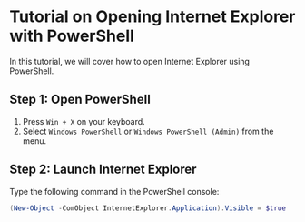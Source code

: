 # Tutorial on Opening Internet Explorer with PowerShell

In this tutorial, we will cover how to open Internet Explorer using PowerShell.

## Step 1: Open PowerShell

1. Press `Win + X` on your keyboard.
2. Select `Windows PowerShell` or `Windows PowerShell (Admin)` from the menu.

## Step 2: Launch Internet Explorer

Type the following command in the PowerShell console:

```powershell
(New-Object -ComObject InternetExplorer.Application).Visible = $true
